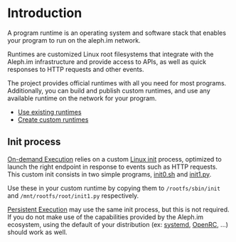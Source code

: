 # Introduction

A program runtime is an operating system and software stack that enables your program to run on the aleph.im network.

Runtimes are customized Linux root filesystems that integrate with the Aleph.im infrastructure and provide access to
APIs, as well as quick responses to HTTP requests and other events.

The project provides official runtimes with all you need for most programs. Additionally, you can build and publish
custom runtimes, and use any available runtime on the network for your program.

- [Use existing runtimes](./existing.md)
- [Create custom runtimes](./custom.md)


## Init process

[On-demand Execution](../on_demand.md) relies on a custom [Linux init](https://en.wikipedia.org/wiki/Init) process,
optimized to launch the right endpoint in response to events such as HTTP requests. This custom init consists in two
simple programs, 
[init0.sh](https://raw.githubusercontent.com/aleph-im/aleph-vm/main/runtimes/aleph-alpine-3.13-python/init0.sh) 
and [init1.py](https://raw.githubusercontent.com/aleph-im/aleph-vm/main/runtimes/aleph-alpine-3.13-python/init1.py).

Use these in your custom runtime by copying them to `/rootfs/sbin/init` and 
`/mnt/rootfs/root/init1.py` respectively.

[Persistent Execution](../persistent.md) may use the same init process, but this is not required. If you do not make use
of the capabilities provided by the Aleph.im ecosystem, using the default of your distribution 
(ex: [systemd](https://systemd.io/), [OpenRC](https://github.com/OpenRC/openrc), ...) should work as well.
